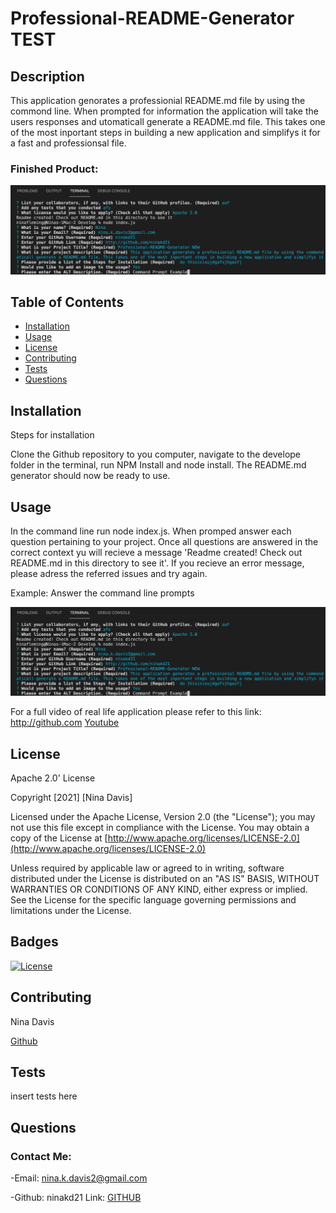 # Professional-README-Generator TEST

## Description

  This application genorates a professionial README.md file by using the commond line. When prompted for information the application will take the users responses and utomaticall generate a README.md file. This takes one of the most inportant steps in building a new application and simplifys it for a fast and professionsal file. 

  
  ### Finished Product:

![Finished README.md Example](assets/images/screenShot.png)
  
  
## Table of Contents

  * [Installation](#installation)
  * [Usage](#usage)
  * [License](#license)
  * [Contributing](#contributing)
  * [Tests](#tests)
  * [Questions](#questions)


## Installation

  Steps for installation
 
  Clone the Github repository to you computer, navigate to the develope folder in the terminal, run NPM Install and node install. The README.md generator should now be ready to use.


## Usage

In the command line run node index.js. When promped answer each question pertaining to your project. Once all questions are answered in the correct context yu will recieve a message 'Readme created! Check out README.md in this directory to see it'. If you recieve an error message, please adress the referred issues and try again. 

Example: Answer the command line prompts

![Command Prompt Example](assets/images/screenShot.png)


For a full video of real life application please refer to this link: http://github.com 
[Youtube](http://github.com)

  
## License

 Apache 2.0' License 

Copyright [2021] [Nina Davis]

Licensed under the Apache License, Version 2.0 (the "License");
you may not use this file except in compliance with the License.
You may obtain a copy of the License at [http://www.apache.org/licenses/LICENSE-2.0](http://www.apache.org/licenses/LICENSE-2.0)
   
Unless required by applicable law or agreed to in writing, software
distributed under the License is distributed on an "AS IS" BASIS,
WITHOUT WARRANTIES OR CONDITIONS OF ANY KIND, either express or implied.
See the License for the specific language governing permissions and
limitations under the License.



## Badges
[![License](https://img.shields.io/badge/License-Apache%202.0-blue.svg)](https://opensource.org/licenses/Apache-2.0) 

## Contributing

  Nina Davis 

  [Github](http://github.com/ninakd21)

## Tests

  insert tests here

## Questions

  ### Contact Me:
  -Email: nina.k.davis2@gmail.com

  -Github: ninakd21 Link: [GITHUB](http://github.com/ninakd21)
